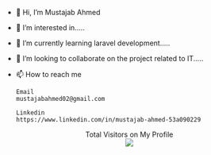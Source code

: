 - 👋 Hi, I’m Mustajab Ahmed
- 👀 I’m interested in.....
- 🌱 I’m currently learning laravel development.....
- 💞️ I’m looking to collaborate on the project related to IT.....
- 📫 How to reach me
      
      Email
      mustajabahmed02@gmail.com
      
      Linkedin
      https://www.linkedin.com/in/mustajab-ahmed-53a090229
      
      
<p align="center"> 
  Total Visitors on My Profile<br>
  <img src="https://profile-counter.glitch.me/mahsanr44/count.svg" />
</p>



<!---
MustajabAhmed/MustajabAhmed is a ✨ special ✨ repository because its `README.md` (this file) appears on your GitHub profile.
You can click the Preview link to take a look at your changes.
--->
